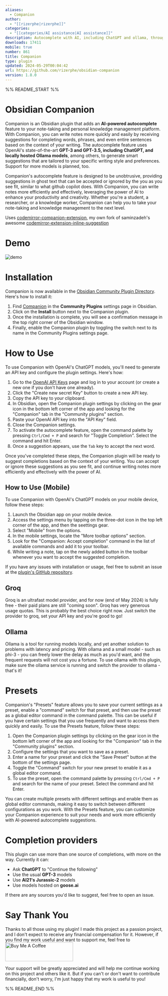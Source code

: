 ```yaml
---
aliases:
  - Companion
author:
  - "[[rizerphe|rizerphe]]"
categories:
  - "[[categories/AI assistance|AI assistance]]"
description: Autocomplete with AI, including ChatGPT and ollama, through a copilot-like interface.
downloads: 17411
mobile: true
number: 861
title: Companion
type: plugin
updated: 2024-05-29T00:04:42
url: https://github.com/rizerphe/obsidian-companion
version: 1.8.0
---
```


%% README_START %%

# Obsidian Companion

Companion is an Obsidian plugin that adds an **AI-powered autocomplete** feature to your note-taking and personal knowledge management platform. With Companion, you can write notes more quickly and easily by receiving suggestions for completing words, phrases, and even entire sentences based on the context of your writing. The autocomplete feature uses OpenAI's state-of-the-art **GPT-3 and GPT-3.5, including ChatGPT, and locally hosted Ollama models**, among others, to generate smart suggestions that are tailored to your specific writing style and preferences. Support for more models is planned, too.

Companion's autocomplete feature is designed to be unobtrusive, providing suggestions in ghost text that can be accepted or ignored by the you as you see fit, similar to what github copilot does. With Companion, you can write notes more efficiently and effectively, leveraging the power of AI to enhance your productivity and creativity. Whether you're a student, a researcher, or a knowledge worker, Companion can help you to take your note-taking and knowledge management to the next level.

Uses [codemirror-companion-extension](https://www.npmjs.com/package/codemirror-companion-extension), my own fork of saminzadeh's awesome [codemirror-extension-inline-suggestion](https://github.com/saminzadeh/codemirror-extension-inline-suggestion)

# Demo

![demo](https://raw.githubusercontent.com/rizerphe/obsidian-companion/main/screenshots/demo.gif)

# Installation

Companion is now available in the [Obsidian Community Plugin Directory](https://obsidian.md/plugins?id=companion). Here's how to install it:

1. Find [Companion](https://obsidian.md/plugins?id=companion) in the **Community Plugins** settings page in Obsidian.
2. Click on the **Install** button next to the Companion plugin.
3. Once the installation is complete, you will see a confirmation message in the top right corner of the Obsidian window.
4. Finally, enable the Companion plugin by toggling the switch next to its name in the Community Plugins settings page.

# How to Use

To use Companion with OpenAI's ChatGPT models, you'll need to generate an API key and configure the plugin settings. Here's how:

1. Go to the [OpenAI API Keys](https://platform.openai.com/account/api-keys) page and log in to your account (or create a new one if you don't have one already).
2. Click the "Create new secret Key" button to create a new API key.
3. Copy the API key to your clipboard.
4. In Obsidian, open the Companion plugin settings by clicking on the gear icon in the bottom left corner of the app and looking for the "Companion" tab in the "Community plugins" section.
5. Paste your OpenAI API key into the "API Key" field.
6. Close the Companion settings.
7. To activate the autocomplete feature, open the command palette by pressing `Ctrl/Cmd + P` and search for "Toggle Completion". Select the command and hit Enter.
8. Once a suggestion appears, use the `Tab` key to accept the next word.

Once you've completed these steps, the Companion plugin will be ready to suggest completions based on the context of your writing. You can accept or ignore these suggestions as you see fit, and continue writing notes more efficiently and effectively with the power of AI.

## How to Use (Mobile)

To use Companion with OpenAI's ChatGPT models on your mobile device, follow these steps:

1. Launch the Obsidian app on your mobile device.
2. Access the settings menu by tapping on the three-dot icon in the top left corner of the app, and then the seettings gear.
3. Select "Mobile" from the options.
4. In the mobile settings, locate the "More toolbar options" section.
5. Look for the "Companion: Accept completion" command in the list of available commands and add it to your toolbar.
6. While writing a note, tap on the newly added button in the toolbar whenever you want to accept the suggested completion.

If you have any issues with installation or usage, feel free to submit an issue at the [plugin's GitHub repository](https://github.com/rizerphe/obsidian-companion).

## Groq

Groq is an ultrafast model provider, and for now (end of May 2024) is fully free - their paid plans are still "coming soon". Groq has very generous usage quotas. This is probably the best choice right now. Just switch the provider to groq, set your API key and you're good to go!

## Ollama

Ollama is a tool for running models locally, and yet another solution to problems with latency and pricing. With ollama and a small model - such as phi-3 - you can freely lower the delay as much as you'd want, and the frequent requests will not cost you a fortune. To use ollama with this plugin, make sure the ollama service is running and switch the provider to ollama - that's it!

# Presets

Companion's "Presets" feature allows you to save your current settings as a preset, enable a "command" switch for that preset, and then use the preset as a global editor command in the command palette. This can be useful if you have certain settings that you use frequently and want to access them quickly and easily.
To use the Presets feature, follow these steps:

1. Open the Companion plugin settings by clicking on the gear icon in the bottom left corner of the app and looking for the "Companion" tab in the "Community plugins" section.
2. Configure the settings that you want to save as a preset.
3. Enter a name for your preset and click the "Save Preset" button at the bottom of the settings page.
4. Toggle the "Command" switch for your new preset to enable it as a global editor command.
5. To use the preset, open the command palette by pressing `Ctrl/Cmd + P` and search for the name of your preset. Select the command and hit Enter.

You can create multiple presets with different settings and enable them as global editor commands, making it easy to switch between different configurations as you work. With the Presets feature, you can customize your Companion experience to suit your needs and work more efficiently with AI-powered autocomplete suggestions.

# Completion providers

This plugin can use more than one source of completions, with more on the way. Currently it can:

-   Ask **ChatGPT** to "Continue the following"
-   Use the usual **GPT-3** models
-   Use **AI21's Jurassic-2** models
-   Use models hosted on **goose.ai**

If there are any sources you'd like to suggest, feel free to open an issue.

# Say Thank You

Thanks to all those using my plugin! I made this project as a passion project, and I don't expect to receive any financial compensation for it. However, if you find my work useful and want to support me, feel free to <a href="https://www.buymeacoffee.com/rizerphe" target="_blank"><img src="https://cdn.buymeacoffee.com/buttons/v2/default-yellow.png" alt="Buy Me A Coffee" style="height: 60px !important;width: 217px !important;" ></a>

Your support will be greatly appreciated and will help me continue working on this project and others like it. But if you can't or don't want to contribute financially, don't worry, I'm just happy that my work is useful to you!


%% README_END %%